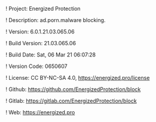 ! Project: Energized Protection

! Description: ad.porn.malware blocking.

! Version: 6.0.1.21.03.065.06

! Build Version: 21.03.065.06

! Build Date: Sat, 06 Mar 21 06:07:28

! Version Code: 0650607

! License: CC BY-NC-SA 4.0, https://energized.pro/license

! Github: https://github.com/EnergizedProtection/block

! Gitlab: https://gitlab.com/EnergizedProtection/block


! Web: https://energized.pro
